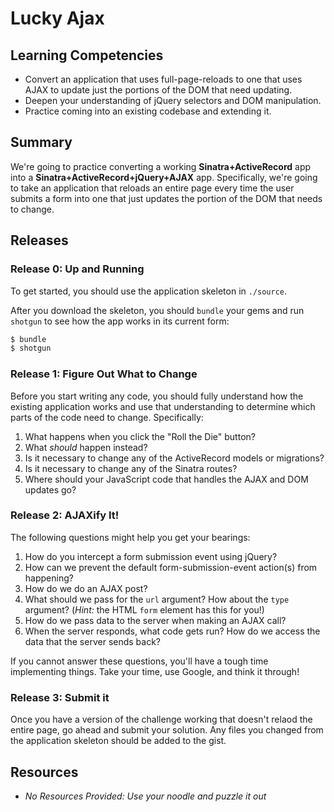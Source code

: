 # Lucky Ajax

## Learning Competencies

* Convert an application that uses full-page-reloads to one that
  uses AJAX to update just the portions of the DOM that need updating.
* Deepen your understanding of jQuery selectors and DOM manipulation.
* Practice coming into an existing codebase and extending it.

## Summary

We're going to practice converting a working **Sinatra+ActiveRecord** app into
a **Sinatra+ActiveRecord+jQuery+AJAX** app. Specifically, we're going to take
an application that reloads an entire page every time the user submits a form
into one that just updates the portion of the DOM that needs to change.

## Releases

### Release 0:  Up and Running

To get started, you should use the application skeleton in `./source`.

After you download the skeleton, you should `bundle` your gems and run
`shotgun` to see how the app works in its current form:

```bash
$ bundle
$ shotgun
```

### Release 1: Figure Out What to Change

Before you start writing any code, you should fully understand how the existing
application works and use that understanding to determine which parts of the
code need to change. Specifically:

1. What happens when you click the "Roll the Die" button?
2. What *should* happen instead?
3. Is it necessary to change any of the ActiveRecord models or migrations?
4. Is it necessary to change any of the Sinatra routes?
5. Where should your JavaScript code that handles the AJAX and DOM updates go?


### Release 2: AJAXify It!

The following questions might help you get your bearings:

1. How do you intercept a form submission event using jQuery?
2. How can we prevent the default form-submission-event action(s) from
   happening?
3. How do we do an AJAX post?
4. What should we pass for the `url` argument? How about the `type` argument?
   (*Hint:* the HTML `form` element has this for you!)
5. How do we pass data to the server when making an AJAX call?
6. When the server responds, what code gets run? How do we access the data that
   the server sends back?

If you cannot answer these questions, you'll have a tough time implementing
things. Take your time, use Google, and think it through!

### Release 3:  Submit it

Once you have a version of the challenge working that doesn't relaod the entire
page, go ahead and submit your solution. Any files you changed from the
application skeleton should be added to the gist.

## Resources

* _No Resources Provided:  Use your noodle and puzzle it out_

